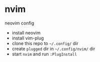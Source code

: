 # nvim
neovim config
- install neovim
- install vim-plug
- clone this repo to `~/.config/` dir
- create `plugged` dir in `~/.config/nvim/` dir
- start `nvim` and run `:PlugInstall`
